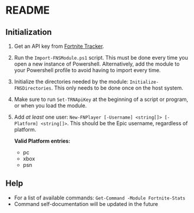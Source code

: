 # README

## Initialization

1. Get an API key from [Fortnite Tracker](https://fortnitetracker.com/site-api).
2. Run the `Import-FNSModule.ps1` script. This must be done every time you open a new instance of Powershell. Alternatively, add the module to your Powershell profile to avoid having to import every time.
3. Initialize the directories needed by the module: `Initialize-FNSDirectories`. This only needs to be done once on the host system.
4. Make sure to run `Set-TRNApiKey` at the beginning of a script or program, or when you load the module.
5. Add *at least* one user: `New-FNPlayer [-Username] <string[]> [-Platform] <string[]>`. This should be the Epic username, regardless of platform.

    **Valid Platform entries:**
    * pc
    * xbox
    * psn

## Help

* For a list of available commands: `Get-Command -Module Fortnite-Stats`
* Command self-documentation will be updated in the future
